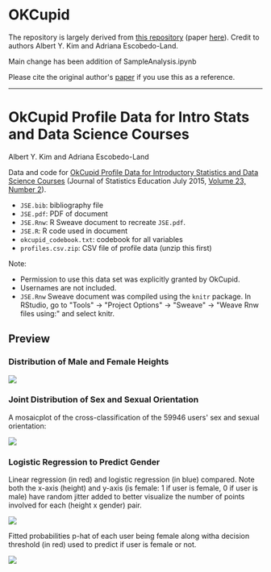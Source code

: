 # OKCupid

The repository is largely derived from [this repository](https://github.com/rudeboybert/JSE_OkCupid) (paper [here](https://github.com/lujonathanh/cos424-s2019-OKCupid/blob/master/JSE.pdf)). Credit to authors Albert Y. Kim and Adriana Escobedo-Land.

Main change has been addition of SampleAnalysis.ipynb

Please cite the original author's [paper](https://github.com/lujonathanh/cos424-s2019-OKCupid/blob/master/JSE.pdf) if you use this as a reference.

----

OkCupid Profile Data for Intro Stats and Data Science Courses
================
Albert Y. Kim and Adriana Escobedo-Land

Data and code for [OkCupid Profile Data for Introductory Statistics and Data Science Courses](http://www.amstat.org/publications/jse/v23n2/kim.pdf) (Journal of Statistics Education July 2015, [Volume 23, Number 2](http://www.amstat.org/publications/jse/contents_2015.html)).

-   `JSE.bib`: bibliography file
-   `JSE.pdf`: PDF of document
-   `JSE.Rnw`: R Sweave document to recreate `JSE.pdf`.
-   `JSE.R`: R code used in document
-   `okcupid_codebook.txt`: codebook for all variables
-   `profiles.csv.zip`: CSV file of profile data (unzip this first)

Note:

-   Permission to use this data set was explicitly granted by OkCupid.
-   Usernames are not included.
-   `JSE.Rnw` Sweave document was compiled using the `knitr` package. In RStudio, go to "Tools" -&gt; "Project Options" -&gt; "Sweave" -&gt; "Weave Rnw files using:" and select knitr.

Preview
-------

### Distribution of Male and Female Heights

![](README_files/figure-markdown_github/cache-1.png)

### Joint Distribution of Sex and Sexual Orientation

A mosaicplot of the cross-classification of the 59946 users' sex and sexual orientation:

![](README_files/figure-markdown_github/unnamed-chunk-3-1.png)

### Logistic Regression to Predict Gender

Linear regression (in red) and logistic regression (in blue) compared. Note both the x-axis (height) and y-axis (is female: 1 if user is female, 0 if user is male) have random jitter added to better visualize the number of points involved for each (height x gender) pair.

![](README_files/figure-markdown_github/unnamed-chunk-4-1.png)

Fitted probabilities p-hat of each user being female along witha decision threshold (in red) used to predict if user is female or not.

![](README_files/figure-markdown_github/unnamed-chunk-5-1.png)
